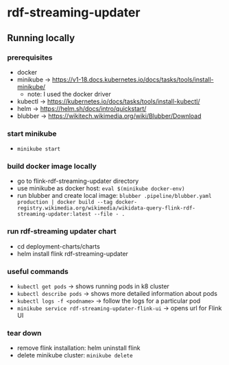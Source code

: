 # rdf-streaming-updater

## Running locally

### prerequisites
* docker
* minikube -> https://v1-18.docs.kubernetes.io/docs/tasks/tools/install-minikube/
  * note: I used the docker driver
* kubectl -> https://kubernetes.io/docs/tasks/tools/install-kubectl/
* helm -> https://helm.sh/docs/intro/quickstart/
* blubber -> https://wikitech.wikimedia.org/wiki/Blubber/Download

### start minikube
* `minikube start`

### build docker image locally
* go to flink-rdf-streaming-updater directory
* use minikube as docker host: `eval $(minikube docker-env)`
* run blubber and create local image: `blubber .pipeline/blubber.yaml production | docker build --tag docker-registry.wikimedia.org/wikimedia/wikidata-query-flink-rdf-streaming-updater:latest --file - .`

### run rdf-streaming updater chart
* cd deployment-charts/charts
* helm install flink rdf-streaming-updater

### useful commands
* `kubectl get pods` -> shows running pods in k8 cluster
* `kubectl describe pods` -> shows more detailed information about pods
* `kubectl logs -f <podname>` -> follow the logs for a particular pod
* `minikube service rdf-streaming-updater-flink-ui` -> opens url for Flink UI

### tear down
* remove flink installation: helm uninstall flink
* delete minikube cluster: `minikube delete`
